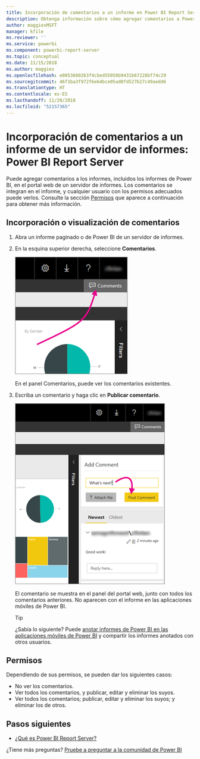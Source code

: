 ```yaml
---
title: Incorporación de comentarios a un informe en Power BI Report Server
description: Obtenga información sobre cómo agregar comentarios a Power BI o a un informe paginado en un servidor de informes de Power BI o en un servidor de informes de SQL Server Reporting Services.
author: maggiesMSFT
manager: kfile
ms.reviewer: ''
ms.service: powerbi
ms.component: powerbi-report-server
ms.topic: conceptual
ms.date: 11/15/2018
ms.author: maggies
ms.openlocfilehash: e0053660263f4cbed55050b9431b67228bf74c29
ms.sourcegitcommit: 46f1ba3f972f6e64bce05ad0fd527b27c49aedd6
ms.translationtype: HT
ms.contentlocale: es-ES
ms.lasthandoff: 11/20/2018
ms.locfileid: "52157365"
---
```

# <a name="add-comments-to-a-report-in-a-report-server---power-bi-report-server"></a>Incorporación de comentarios a un informe de un servidor de informes: Power BI Report Server
Puede agregar comentarios a los informes, incluidos los informes de Power BI, en el portal web de un servidor de informes. Los comentarios se integran en el informe, y cualquier usuario con los permisos adecuados puede verlos. Consulte la sección [Permisos](#permissions) que aparece a continuación para obtener más información.

## <a name="add-or-view-comments"></a>Incorporación o visualización de comentarios
1. Abra un informe paginado o de Power BI de un servidor de informes.
2. En la esquina superior derecha, seleccione **Comentarios**.
   
    ![Seleccionar comentarios](media/add-comments/report-server-web-portal-comments-button.png)
   
    En el panel Comentarios, puede ver los comentarios existentes.
3. Escriba un comentario y haga clic en **Publicar comentario**.
   
    ![Publicar comentario](media/add-comments/report-server-web-portal-comments-pane.png)
   
    El comentario se muestra en el panel del portal web, junto con todos los comentarios anteriores. No aparecen con el informe en las aplicaciones móviles de Power BI.
   
   > [!TIP]
   > ¿Sabía lo siguiente? Puede [anotar informes de Power BI en las aplicaciones móviles de Power BI](../consumer/mobile/mobile-annotate-and-share-a-tile-from-the-mobile-apps.md) y compartir los informes anotados con otros usuarios.
   > 
   > 

## <a name="permissions"></a>Permisos
Dependiendo de sus permisos, se pueden dar los siguientes casos:

* No ver los comentarios.
* Ver todos los comentarios, y publicar, editar y eliminar los suyos.
* Ver todos los comentarios; publicar, editar y eliminar los suyos; y eliminar los de otros.

## <a name="next-steps"></a>Pasos siguientes
* [¿Qué es Power BI Report Server?](get-started.md)  

¿Tiene más preguntas? [Pruebe a preguntar a la comunidad de Power BI](https://community.powerbi.com/)

